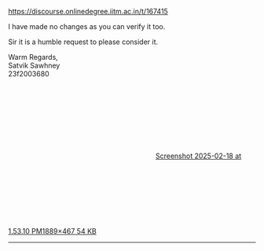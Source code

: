 https://discourse.onlinedegree.iitm.ac.in/t/167415

I have made no changes as you can verify it too.</p>
<p>Sir it is a humble request to please consider it.</p>
<p>Warm Regards,<br/>
Satvik Sawhney<br/>
23f2003680</p>
<p><div class="lightbox-wrapper"><a class="lightbox" data-download-href="/uploads/short-url/3Lil8Qu84E3T6jREDGJRO6bakiN.png?dl=1" href="https://europe1.discourse-cdn.com/flex013/uploads/iitm/original/3X/1/a/1a5f2ea044383efcb5d248ddb487665e9e65957d.png" rel="noopener nofollow ugc" title="Screenshot 2025-02-18 at 1.53.10 PM"><div class="meta"><svg aria-hidden="true" class="fa d-icon d-icon-far-image svg-icon"><use href="#far-image"></use></svg><span class="filename">Screenshot 2025-02-18 at 1.53.10 PM</span><span class="informations">1889×467 54 KB</span><svg aria-hidden="true" class="fa d-icon d-icon-discourse-expand svg-icon"><use href="#discourse-expand"></use></svg></div></a></div></p><hr>

</body></html>